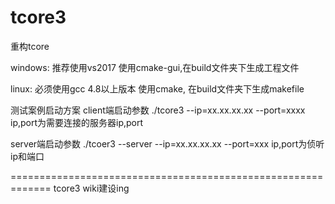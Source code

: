 # tcore3
重构tcore

windows:
推荐使用vs2017
使用cmake-gui,在build文件夹下生成工程文件

linux:
必须使用gcc 4.8以上版本
使用cmake, 在build文件夹下生成makefile

测试案例启动方案
client端启动参数
./tcore3 --ip=xx.xx.xx.xx --port=xxxx   ip,port为需要连接的服务器ip,port

server端启动参数
./tcoer3 --server --ip=xx.xx.xx.xx --port=xxx ip,port为侦听ip和端口


=============================================================
tcore3 wiki建设ing
